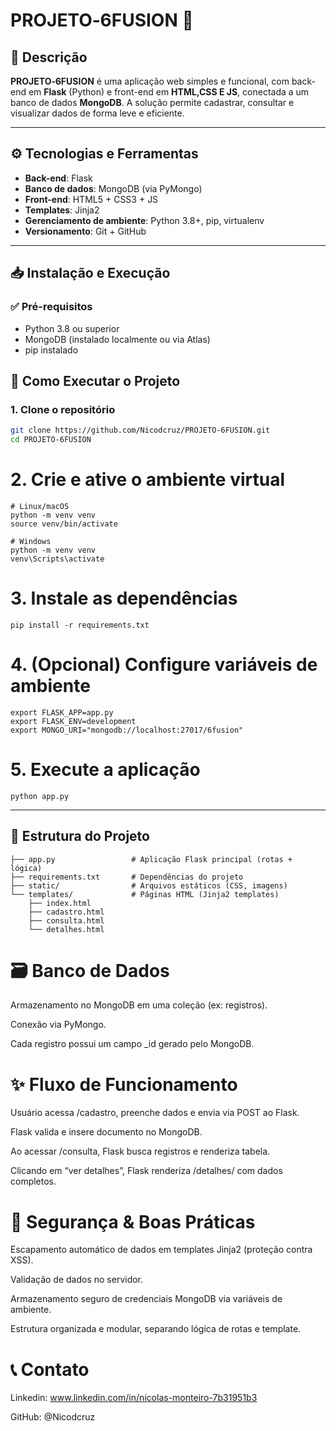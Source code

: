 # PROJETO‑6FUSION 🚀

## 📝 Descrição
**PROJETO‑6FUSION** é uma aplicação web simples e funcional, com back-end em **Flask** (Python) e front-end em **HTML,CSS E JS**, conectada a um banco de dados **MongoDB**. A solução permite cadastrar, consultar e visualizar dados de forma leve e eficiente.

---

## ⚙️ Tecnologias e Ferramentas
- **Back-end**: Flask  
- **Banco de dados**: MongoDB (via PyMongo)  
- **Front-end**: HTML5 + CSS3 + JS
- **Templates**: Jinja2  
- **Gerenciamento de ambiente**: Python 3.8+, pip, virtualenv  
- **Versionamento**: Git + GitHub  

---

## 📥 Instalação e Execução

### ✅ Pré-requisitos

- Python 3.8 ou superior  
- MongoDB (instalado localmente ou via Atlas)  
- pip instalado

## 🚀 Como Executar o Projeto

### 1. Clone o repositório

```bash
git clone https://github.com/Nicodcruz/PROJETO-6FUSION.git
cd PROJETO-6FUSION
```
# 2. Crie e ative o ambiente virtual
```
# Linux/macOS
python -m venv venv
source venv/bin/activate
```
```
# Windows
python -m venv venv
venv\Scripts\activate
```
# 3. Instale as dependências
```
pip install -r requirements.txt
```
# 4. (Opcional) Configure variáveis de ambiente
```
export FLASK_APP=app.py
export FLASK_ENV=development
export MONGO_URI="mongodb://localhost:27017/6fusion"
```
# 5. Execute a aplicação
```
python app.py
```
---

## 📂 Estrutura do Projeto

```PROJETO-6FUSION/
├── app.py                 # Aplicação Flask principal (rotas + lógica)
├── requirements.txt       # Dependências do projeto
├── static/                # Arquivos estáticos (CSS, imagens)
└── templates/             # Páginas HTML (Jinja2 templates)
    ├── index.html
    ├── cadastro.html
    ├── consulta.html
    └── detalhes.html
```
# 🗃️ Banco de Dados
Armazenamento no MongoDB em uma coleção (ex: registros).

Conexão via PyMongo.

Cada registro possui um campo _id gerado pelo MongoDB.

# ✨ Fluxo de Funcionamento
Usuário acessa /cadastro, preenche dados e envia via POST ao Flask.

Flask valida e insere documento no MongoDB.

Ao acessar /consulta, Flask busca registros e renderiza tabela.

Clicando em “ver detalhes”, Flask renderiza /detalhes/<id> com dados completos.

# 🔐 Segurança & Boas Práticas
Escapamento automático de dados em templates Jinja2 (proteção contra XSS).

Validação de dados no servidor.

Armazenamento seguro de credenciais MongoDB via variáveis de ambiente.

Estrutura organizada e modular, separando lógica de rotas e template.

# 📞 Contato
Linkedin: www.linkedin.com/in/nícolas-monteiro-7b31951b3

GitHub: @Nicodcruz
